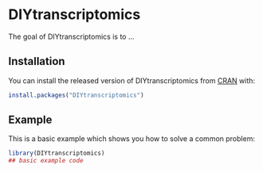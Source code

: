 
# DIYtranscriptomics

<!-- badges: start -->
<!-- badges: end -->

The goal of DIYtranscriptomics is to ...

## Installation

You can install the released version of DIYtranscriptomics from [CRAN](https://CRAN.R-project.org) with:

``` r
install.packages("DIYtranscriptomics")
```

## Example

This is a basic example which shows you how to solve a common problem:

``` r
library(DIYtranscriptomics)
## basic example code
```

